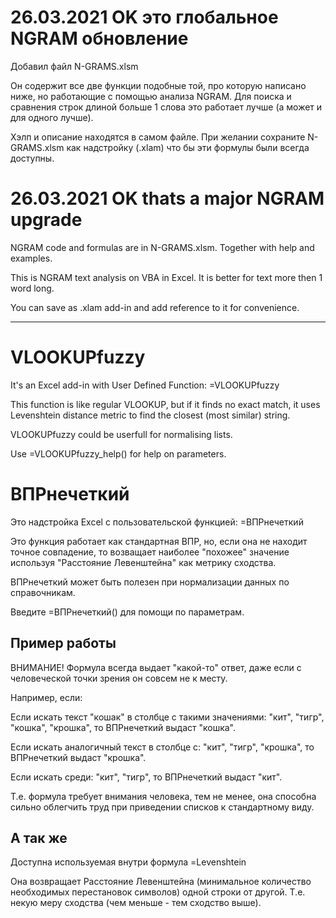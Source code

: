 # 26.03.2021 OK это глобальное NGRAM обновление
Добавил файл N-GRAMS.xlsm

Он содержит все две функции подобные той, про которую написано ниже, но работающие с помощью анализа NGRAM. Для поиска и сравнения строк длиной больше 1 слова это работает лучше (а может и для одного лучше).

Хэлп и описание находятся в самом файле. При желании сохраните N-GRAMS.xlsm как надстройку (.xlam) что бы эти формулы были всегда доступны.

# 26.03.2021 OK thats a major NGRAM upgrade
NGRAM code and formulas are in N-GRAMS.xlsm. Together with help and examples.

This is NGRAM text analysis on VBA in Excel. It is better for text more then 1 word long.

You can save as .xlam add-in and add reference to it for convenience.

----------------------------------------------

# VLOOKUPfuzzy
It's an Excel add-in with User Defined Function: =VLOOKUPfuzzy

This function is like regular VLOOKUP, but if it finds no exact match, it uses Levenshtein distance metric to find the closest (most similar) string.

VLOOKUPfuzzy could be userfull for normalising lists.

Use =VLOOKUPfuzzy_help() for help on parameters.


# ВПРнечеткий
Это надстройка Excel с пользовательской функцией: =ВПРнечеткий

Это функция работает как стандартная ВПР, но, если она не находит точное совпадение, то возващает наиболее "похожее" значение используя "Расстояние Левенштейна" как метрику сходства.

ВПРнечеткий может быть полезен при нормализации данных по справочникам.

Введите =ВПРнечеткий() для помощи по параметрам.


## Пример работы
ВНИМАНИЕ! Формула всегда выдает "какой-то" ответ, даже если с человеческой точки зрения он совсем не к месту.

Например, если:

Если искать текст "кошак" в столбце с такими значениями: "кит", "тигр", "кошка", "крошка", то ВПРнечеткий выдаст "кошка".

Если искать аналогичный текст в столбце с: "кит", "тигр", "крошка", то ВПРнечеткий выдаст "крошка".

Если искать среди: "кит", "тигр", то ВПРнечеткий выдаст "кит".

Т.е. формула требует внимания человека, тем не менее, она способна сильно облегчить труд при приведении списков к стандартному виду.

## А так же 
Доступна используемая внутри формула =Levenshtein

Она возвращает Расстояние Левенштейна (минимальное количество необходимых перестановок символов) одной строки от другой. Т.е. некую меру сходства (чем меньше - тем сходство выше).
